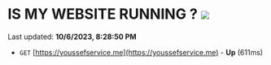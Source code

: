 # IS MY WEBSITE RUNNING ? [![](https://img.shields.io/static/v1?label=Sponsor&message=%E2%9D%A4&logo=GitHub&color=%23fe8e86)](https://github.com/sponsors/<username>)

Last updated: **10/6/2023, 8:28:50 PM**

- `GET` [https://youssefservice.me](https://youssefservice.me) - **Up** (611ms)
